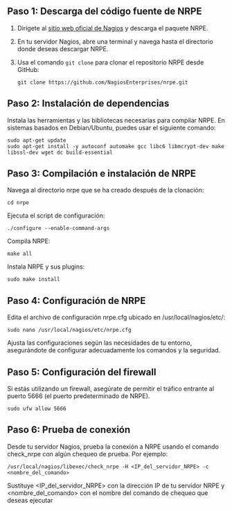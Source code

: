 ## Paso 1: Descarga del código fuente de NRPE

1. Dirígete al [sitio web oficial de Nagios](https://github.com/NagiosEnterprises/nrpe) y descarga el paquete NRPE.
2. En tu servidor Nagios, abre una terminal y navega hasta el directorio donde deseas descargar NRPE.
3. Usa el comando `git clone` para clonar el repositorio NRPE desde GitHub:

   ```
   git clone https://github.com/NagiosEnterprises/nrpe.git
   ```
## Paso 2: Instalación de dependencias
Instala las herramientas y las bibliotecas necesarias para compilar NRPE. En sistemas basados en Debian/Ubuntu, puedes usar el siguiente comando:

```
sudo apt-get update
sudo apt-get install -y autoconf automake gcc libc6 libmcrypt-dev make libssl-dev wget dc build-essential

```
## Paso 3: Compilación e instalación de NRPE
Navega al directorio nrpe que se ha creado después de la clonación:
```
cd nrpe

```
Ejecuta el script de configuración:
```
./configure --enable-command-args

```
Compila NRPE:
````
make all
````

Instala NRPE y sus plugins:
```
sudo make install
````
## Paso 4: Configuración de NRPE
Edita el archivo de configuración nrpe.cfg ubicado en /usr/local/nagios/etc/:

````
sudo nano /usr/local/nagios/etc/nrpe.cfg
````
Ajusta las configuraciones según las necesidades de tu entorno, asegurándote de configurar adecuadamente los comandos y la seguridad.



## Paso 5: Configuración del firewall
Si estás utilizando un firewall, asegúrate de permitir el tráfico entrante al puerto 5666 (el puerto predeterminado de NRPE).
````
sudo ufw allow 5666
````

## Paso 6: Prueba de conexión
Desde tu servidor Nagios, prueba la conexión a NRPE usando el comando check_nrpe con algún chequeo de prueba. Por ejemplo:
```
/usr/local/nagios/libexec/check_nrpe -H <IP_del_servidor_NRPE> -c <nombre_del_comando>
```
Sustituye <IP_del_servidor_NRPE> con la dirección IP de tu servidor NRPE y <nombre_del_comando> con el nombre del comando de chequeo que deseas ejecutar
